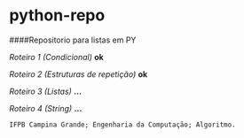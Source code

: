 # python-repo
####Repositorio para listas em PY

*Roteiro 1 (Condicional)* **ok**

*Roteiro 2 (Estruturas de repetição)* **ok**

*Roteiro 3 (Listas)* **...** 

*Roteiro 4 (String)* **...**

`IFPB Campina Grande; Engenharia da Computação; Algoritmo.`